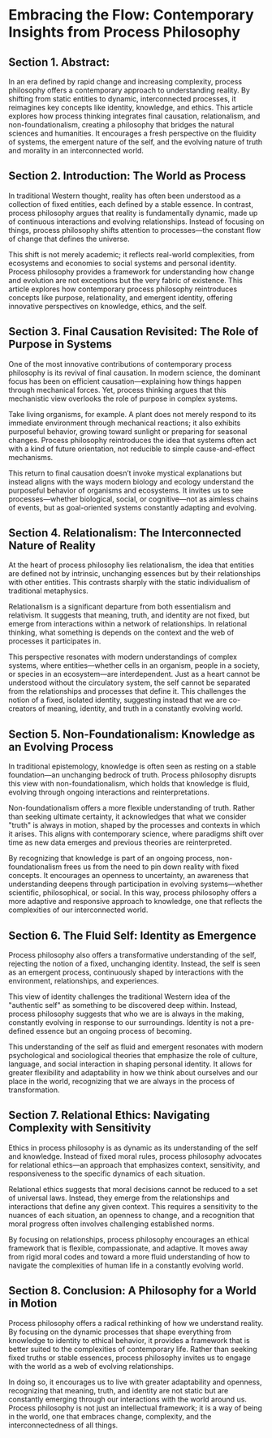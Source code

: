 <!-- omit in toc -->
# Embracing the Flow: Contemporary Insights from Process Philosophy

## Section 1. Abstract:
In an era defined by rapid change and increasing complexity, process philosophy offers a contemporary approach to understanding reality. By shifting from static entities to dynamic, interconnected processes, it reimagines key concepts like identity, knowledge, and ethics. This article explores how process thinking integrates final causation, relationalism, and non-foundationalism, creating a philosophy that bridges the natural sciences and humanities. It encourages a fresh perspective on the fluidity of systems, the emergent nature of the self, and the evolving nature of truth and morality in an interconnected world.

## Section 2. Introduction: The World as Process

In traditional Western thought, reality has often been understood as a collection of fixed entities, each defined by a stable essence. In contrast, process philosophy argues that reality is fundamentally dynamic, made up of continuous interactions and evolving relationships. Instead of focusing on things, process philosophy shifts attention to processes—the constant flow of change that defines the universe.

This shift is not merely academic; it reflects real-world complexities, from ecosystems and economies to social systems and personal identity. Process philosophy provides a framework for understanding how change and evolution are not exceptions but the very fabric of existence. This article explores how contemporary process philosophy reintroduces concepts like purpose, relationality, and emergent identity, offering innovative perspectives on knowledge, ethics, and the self.

## Section 3. Final Causation Revisited: The Role of Purpose in Systems

One of the most innovative contributions of contemporary process philosophy is its revival of final causation. In modern science, the dominant focus has been on efficient causation—explaining how things happen through mechanical forces. Yet, process thinking argues that this mechanistic view overlooks the role of purpose in complex systems.

Take living organisms, for example. A plant does not merely respond to its immediate environment through mechanical reactions; it also exhibits purposeful behavior, growing toward sunlight or preparing for seasonal changes. Process philosophy reintroduces the idea that systems often act with a kind of future orientation, not reducible to simple cause-and-effect mechanisms.

This return to final causation doesn’t invoke mystical explanations but instead aligns with the ways modern biology and ecology understand the purposeful behavior of organisms and ecosystems. It invites us to see processes—whether biological, social, or cognitive—not as aimless chains of events, but as goal-oriented systems constantly adapting and evolving.

## Section 4. Relationalism: The Interconnected Nature of Reality

At the heart of process philosophy lies relationalism, the idea that entities are defined not by intrinsic, unchanging essences but by their relationships with other entities. This contrasts sharply with the static individualism of traditional metaphysics.

Relationalism is a significant departure from both essentialism and relativism. It suggests that meaning, truth, and identity are not fixed, but emerge from interactions within a network of relationships. In relational thinking, what something is depends on the context and the web of processes it participates in.

This perspective resonates with modern understandings of complex systems, where entities—whether cells in an organism, people in a society, or species in an ecosystem—are interdependent. Just as a heart cannot be understood without the circulatory system, the self cannot be separated from the relationships and processes that define it. This challenges the notion of a fixed, isolated identity, suggesting instead that we are co-creators of meaning, identity, and truth in a constantly evolving world.

## Section 5. Non-Foundationalism: Knowledge as an Evolving Process

In traditional epistemology, knowledge is often seen as resting on a stable foundation—an unchanging bedrock of truth. Process philosophy disrupts this view with non-foundationalism, which holds that knowledge is fluid, evolving through ongoing interactions and reinterpretations.

Non-foundationalism offers a more flexible understanding of truth. Rather than seeking ultimate certainty, it acknowledges that what we consider "truth" is always in motion, shaped by the processes and contexts in which it arises. This aligns with contemporary science, where paradigms shift over time as new data emerges and previous theories are reinterpreted.

By recognizing that knowledge is part of an ongoing process, non-foundationalism frees us from the need to pin down reality with fixed concepts. It encourages an openness to uncertainty, an awareness that understanding deepens through participation in evolving systems—whether scientific, philosophical, or social. In this way, process philosophy offers a more adaptive and responsive approach to knowledge, one that reflects the complexities of our interconnected world.

## Section 6. The Fluid Self: Identity as Emergence

Process philosophy also offers a transformative understanding of the self, rejecting the notion of a fixed, unchanging identity. Instead, the self is seen as an emergent process, continuously shaped by interactions with the environment, relationships, and experiences.

This view of identity challenges the traditional Western idea of the "authentic self" as something to be discovered deep within. Instead, process philosophy suggests that who we are is always in the making, constantly evolving in response to our surroundings. Identity is not a pre-defined essence but an ongoing process of becoming.

This understanding of the self as fluid and emergent resonates with modern psychological and sociological theories that emphasize the role of culture, language, and social interaction in shaping personal identity. It allows for greater flexibility and adaptability in how we think about ourselves and our place in the world, recognizing that we are always in the process of transformation.

## Section 7. Relational Ethics: Navigating Complexity with Sensitivity

Ethics in process philosophy is as dynamic as its understanding of the self and knowledge. Instead of fixed moral rules, process philosophy advocates for relational ethics—an approach that emphasizes context, sensitivity, and responsiveness to the specific dynamics of each situation.

Relational ethics suggests that moral decisions cannot be reduced to a set of universal laws. Instead, they emerge from the relationships and interactions that define any given context. This requires a sensitivity to the nuances of each situation, an openness to change, and a recognition that moral progress often involves challenging established norms.

By focusing on relationships, process philosophy encourages an ethical framework that is flexible, compassionate, and adaptive. It moves away from rigid moral codes and toward a more fluid understanding of how to navigate the complexities of human life in a constantly evolving world.

## Section 8. Conclusion: A Philosophy for a World in Motion

Process philosophy offers a radical rethinking of how we understand reality. By focusing on the dynamic processes that shape everything from knowledge to identity to ethical behavior, it provides a framework that is better suited to the complexities of contemporary life. Rather than seeking fixed truths or stable essences, process philosophy invites us to engage with the world as a web of evolving relationships.

In doing so, it encourages us to live with greater adaptability and openness, recognizing that meaning, truth, and identity are not static but are constantly emerging through our interactions with the world around us. Process philosophy is not just an intellectual framework; it is a way of being in the world, one that embraces change, complexity, and the interconnectedness of all things.
